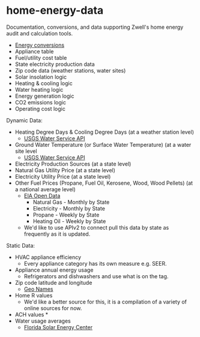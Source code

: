 # home-energy-data
Documentation, conversions, and data supporting Zwell's home energy audit and calculation tools.

* [Energy conversions](https://docs.google.com/document/d/1gqgwpOMkCsCWgHzdk7omc0xRaLz4ZHW64pKcWLB7BS4/edit?usp=sharing)
* Appliance table
* Fuel/utility cost table
* State electricity production data
* Zip code data (weather stations, water sites)
* Solar insolation logic
* Heating & cooling logic
* Water heating logic
* Energy generation logic
* CO2 emissions logic
* Operating cost logic

Dynamic Data:
* Heating Degree Days & Cooling Degree Days (at a weather station level)
  * [USGS Water Service API](https://waterdata.usgs.gov/blog/dataretrieval/) 
* Ground Water Temperature (or Surface Water Temperature) (at a water site level
  * [USGS Water Service API](https://waterdata.usgs.gov/blog/dataretrieval/)
* Electricity Production Sources (at a state level)
* Natural Gas Utility Price (at a state level)
* Electricity Utility Price (at a state level)
* Other Fuel Prices (Propane, Fuel Oil, Kerosene, Wood, Wood Pellets) (at a national average level)
  * [EIA Open Data](https://www.eia.gov/opendata/)
    * Natural Gas - Monthly by State
    * Electricity - Monthly by State
    * Propane - Weekly by State
    * Heating Oil - Weekly by State
  * We'd like to use APIv2 to connect pull this data by state as frequently as it is updated.

Static Data:
* HVAC appliance efficiency
  * Every appliance category has its own measure e.g. SEER. 
* Appliance annual energy usage
  * Refrigerators and dishwashers and use what is on the tag.
* Zip code latitude and longitude
  * [Geo Names](https://download.geonames.org/export/zip/ )
* Home R values
  * We'd like a better source for this, it is a compilation of a variety of online sources for now.
* ACH values
  * 
* Water usage averages
  * [Florida Solar Energy Center](https://www.fsec.ucf.edu/en/publications/pdf/fsec-pf-464-15.pdf)
